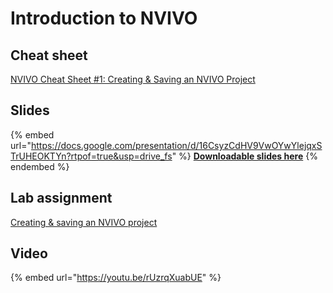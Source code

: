 # Introduction to NVIVO

## Cheat sheet

[NVIVO Cheat Sheet #1: Creating & Saving an NVIVO Project](https://docs.google.com/document/d/163N5UTFG2yMvwRKALIOZBg_2lGgtxLy5?rtpof=true\&usp=drive_fs)

## Slides

{% embed url="https://docs.google.com/presentation/d/16CsyzCdHV9VwOYwYlejqxSTrUHEOKTYn?rtpof=true&usp=drive_fs" %}
[**Downloadable slides here**](https://docs.google.com/presentation/d/16CsyzCdHV9VwOYwYlejqxSTrUHEOKTYn?rtpof=true\&usp=drive_fs)
{% endembed %}

## Lab assignment

[Creating & saving an NVIVO project](https://docs.google.com/document/d/16-X16Xvj8EGUO6qjYG-o3r6SDDMDkNG9?rtpof=true\&usp=drive_fs)

## Video

{% embed url="https://youtu.be/rUzrqXuabUE" %}
